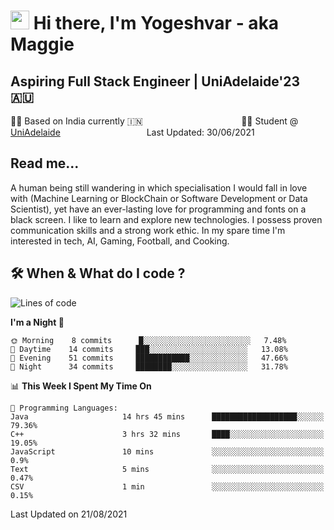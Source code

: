 <h1><img src="https://emojis.slackmojis.com/emojis/images/1531849430/4246/blob-sunglasses.gif?1531849430" width="30"/> Hi there, I'm Yogeshvar - aka Maggie</h1>

## Aspiring Full Stack Engineer | UniAdelaide'23 🇦🇺  
🏂🏻  Based on India currently 🇮🇳 &nbsp;&nbsp;&nbsp;&nbsp;&nbsp;&nbsp;&nbsp;&nbsp;&nbsp;&nbsp;&nbsp;&nbsp;&nbsp;&nbsp;&nbsp;&nbsp;&nbsp;&nbsp;&nbsp;&nbsp;&nbsp;&nbsp;&nbsp;&nbsp;&nbsp;&nbsp;&nbsp;&nbsp;&nbsp;&nbsp;&nbsp;&nbsp;&nbsp;&nbsp;&nbsp;&nbsp;&nbsp;&nbsp;&nbsp;👨‍💻 Student @ [UniAdelaide](https://www.adelaide.edu.au)   &nbsp;&nbsp;&nbsp;&nbsp;&nbsp;&nbsp;&nbsp;&nbsp;&nbsp;&nbsp;&nbsp;&nbsp;&nbsp;&nbsp;&nbsp;&nbsp;&nbsp;&nbsp;&nbsp;&nbsp;&nbsp;&nbsp;&nbsp;&nbsp;&nbsp;&nbsp;&nbsp;&nbsp;&nbsp;&nbsp;&nbsp;&nbsp; &nbsp;Last Updated: 30/06/2021

## Read me...

A human being still wandering in which specialisation I would fall in love with (Machine Learning or BlockChain or Software Development or Data Scientist), yet have an ever-lasting love for programming and fonts on a black screen. I like to learn and explore new technologies. I possess proven communication skills and a strong work ethic. In my spare time I'm interested in tech, AI, Gaming, Football, and Cooking.

## 🛠 When & What do I code ?  

<!--START_SECTION:waka-->
![Lines of code](https://img.shields.io/badge/From%20Hello%20World%20I%27ve%20Written-46925%20lines%20of%20code-blue)

**I'm a Night 🦉** 

```text
🌞 Morning    8 commits      █░░░░░░░░░░░░░░░░░░░░░░░░   7.48% 
🌆 Daytime    14 commits     ███░░░░░░░░░░░░░░░░░░░░░░   13.08% 
🌃 Evening    51 commits     ████████████░░░░░░░░░░░░░   47.66% 
🌙 Night      34 commits     ████████░░░░░░░░░░░░░░░░░   31.78%

```


📊 **This Week I Spent My Time On** 

```text
💬 Programming Languages: 
Java                     14 hrs 45 mins      ███████████████████░░░░░░   79.36% 
C++                      3 hrs 32 mins       ████░░░░░░░░░░░░░░░░░░░░░   19.05% 
JavaScript               10 mins             ░░░░░░░░░░░░░░░░░░░░░░░░░   0.9% 
Text                     5 mins              ░░░░░░░░░░░░░░░░░░░░░░░░░   0.47% 
CSV                      1 min               ░░░░░░░░░░░░░░░░░░░░░░░░░   0.15%

```


 Last Updated on 21/08/2021
<!--END_SECTION:waka-->
